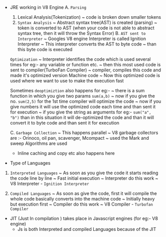* JRE working in V8 Engine
   A. `Parsing`
   1. Lexical Analysis(Tokenization)
      ~ code is broken down smaller tokens 
   2. `Syntax Analysis`
      ~ Abstract syntax tree(AST) is created (parsing)
      ~ token is converted to AST
      (when your code is not able to abstract syntax tree, then it will throw
       the Syntax Error)
   B. `AST sent to Interpreter` 
      ~ Googles V8 engine Interpreter is called Ignition Interpreter
      ~ This interpreter converts the AST to byte code
      ~ than this byte code is executed

    `Optimization`
      ~ Interpreter identifies the code which is used several times
        for eg:- any variable or function etc. 
      ~ then this most used code is sent to compiler(TurboFan Compiler)
      ~ compiler, compiles this code and made it's optimized version Machine code
      ~ Now this optimized code is used where we want to use to make the 
        execution fast

     Sometimes `deoptimiztion` also happens for eg:-
      ~ there is a sum function in which you give two params `sum(a,b)`
      ~ now if you give the no. `sum(2,5)` for the 1st time compiler 
        will optimize the code
      ~ now if you give numbers it will use the optimized code each time 
        and than sent it for execution
      ~ if you give the string as arguments for eg:- `sum("a", "b")`
        than in this situation it will de-optimized the code and than it will
        convert it to byte code and than sent it for execution

    C. `Garbage Collection`
       ~ This happens parallel
       ~ V8 garbage collectors are :- Orinoco, oil pan, scavenger, Mcompact
       ~ used the Mark and sweep Algorithms are used

    
    - Inline caching and copy etc also happens here


* Type of Languages
 1. `Interpreted Languages`
    ~ As soon as you give the code it starts reading the code line by line
    ~ Fast initial execution
    ~ Interpreter do this work
    ~ V8 Interpreter - `Ignition Interpreter`

 2. `Compiled Languages`
    ~ As soon as give the code, first it will compile the whole code
      basically converts into the machine code
    ~ Initially heavy but execution first
    ~ Compiler do this work
    ~ V8 Compiler - `Turbofan Compiler`

* JIT (Just In compilation ) takes place in Javascript engines (for eg:- V8 engine)
  - Js is both Interpreted and compiled Languages because of the JIT